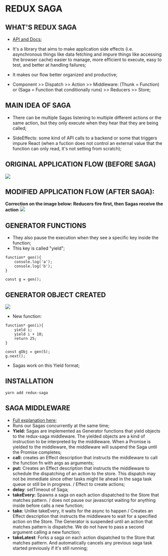 # REDUX SAGA

## WHAT'S REDUX SAGA
- [API and Docs](https://redux-saga.js.org/);

- It's a library that aims to make application side effects (i.e. asynchronous things like data fetching and impure things like accessing the browser cache) easier to manage, more efficient to execute, easy to test, and better at handling failures;

- It makes our flow better organized and productive;

- Component >> Dispatch >> Action >> Middleware: (Thunk = Function) or (Saga = Function that conditionally runs) >> Reducers >> Store; 

## MAIN IDEA OF SAGA
- There can be multiple Sagas listening to multiple different actions or the same action, but they only execute when they hear that they are being called;

- SideEffects: some kind of API calls to a backend or some that triggers impure React (when a fuction does not control an external value that the function can only read, it's not setting from scratch);

## ORIGINAL APPLICATION FLOW (BEFORE SAGA)
<img src="https://raw.githubusercontent.com/jvlessa/React--Zero-To-Mastery/master/readmes/media/beforeSagaFlow.jpg">

## MODIFIED APPLICATION FLOW (AFTER SAGA): 
<b>Correction on the image below: Reducers fire first, then Sagas receive the action</b>
<img src="https://raw.githubusercontent.com/jvlessa/React--Zero-To-Mastery/master/readmes/media/afterSagaFlow.jpg">

## GENERATOR FUNCTIONS
- They also pause the execution when they see a specific key inside the function;
- This key is called "yield";

```
function* gen(){
    console.log('a');
    console.log('b');
}

const g = gen();
```

## GENERATOR OBJECT CREATED
<img src="https://raw.githubusercontent.com/jvlessa/React--Zero-To-Mastery/master/readmes/media/sagaGeneratorFunc.jpg">

- New function:

```
function* gen(i){
    yield i;
    yield i + 10;
    return 25;
}

const gObj = gen(5);
g.next();
```

- Sagas work on this Yield format;

## INSTALLATION
``yarn add redux-saga``

## SAGA MIDDLEWARE 
- [Full explanation here](https://redux-saga.js.org/docs/api/);
- Runs our Sagas concurrently at the same time;
- <b>Yield:</b> Sagas are implemented as Generator functions that yield objects to the redux-saga middleware. The yielded objects are a kind of instruction to be interpreted by the middleware. When a Promise is yielded to the middleware, the middleware will suspend the Saga until the Promise completes;
- <b>call:</b> creates an Effect description that instructs the middleware to call the function fn with args as arguments;
- <b>put:</b> Creates an Effect description that instructs the middleware to schedule the dispatching of an action to the store. This dispatch may not be immediate since other tasks might lie ahead in the saga task queue or still be in progress. / Effect to create actions;
- <b>delay</b>: setTimeout of Saga;
- <b>takeEvery:</b> Spawns a saga on each action dispatched to the Store that matches pattern. / does not pause our javascript waiting for anything inside before calls a new function;
- <b>take</b>: Unlike takeEvery, it waits for the async to happen / Creates an Effect description that instructs the middleware to wait for a specified action on the Store. The Generator is suspended until an action that matches pattern is dispatche. We do not have to pass a second argument calling a new function;
- <b>takeLatest</b>: Forks a saga on each action dispatched to the Store that matches pattern. And automatically cancels any previous saga task started previously if it's still running;